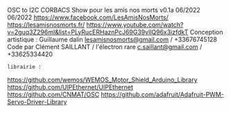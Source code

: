  OSC to I2C CORBACS Show  pour les amis nos morts         v0.1a 06/2022   06/2022
  https://www.facebook.com/LesAmisNosMorts/
  https://lesamisnosmorts.fr/
  https://www.youtube.com/watch?v=2guq3Z296mI&list=PLyRucERHaznPcJ69G39vllQ96x3izfdkT
  Conception artistique : Guillaume dalin
  lesamisnosmorts@gmail.com / +33676745128
  Code par Clément SAILLANT / l'électron rare
    c.saillant@gmail.com / +33625334420
    
    librairie :
  https://github.com/wemos/WEMOS_Motor_Shield_Arduino_Library
  https://github.com/UIPEthernet/UIPEthernet
  https://github.com/CNMAT/OSC
  https://github.com/adafruit/Adafruit-PWM-Servo-Driver-Library
